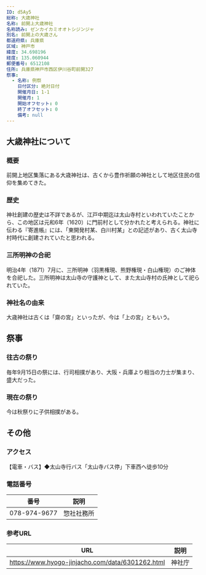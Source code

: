 ```yaml
---
ID: d5Ay5
総称: 大歳神社
名称: 前開上大歳神社
名称読み: ゼンカイカミオオトシジンジャ
別名: 前開上の大歳さん
都道府県: 兵庫県
区域: 神戸市
緯度: 34.698196
経度: 135.060944
郵便番号: 6512108
住所: 兵庫県神戸市西区伊川谷町前開327
祭事:
  - 名称: 例祭
    日付区分: 絶対日付
    開催月日: 1-1
    開催月: 1
    開始オフセット: 0
    終了オフセット: 0
    備考: null
---
```


## 大歳神社について

### 概要

前開上地区集落にある大歳神社は、古くから豊作祈願の神社として地区住民の信仰を集めてきた。

### 歴史

神社創建の歴史は不詳であるが、江戸中期迄は太山寺村といわれていたことから、この地区は元和6年（1620）に門前村として分かれたと考えられる。神社に伝わる『寄進帳』には、「東開発村某、白川村某」との記述があり、古く太山寺村時代に創建されていたと思われる。

### 三所明神の合祀

明治4年（1871）7月に、三所明神（羽黒権現、熊野権現・白山権現）のご神体を合祀した。三所明神は太山寺の守護神として、また太山寺村の氏神として祀られていた。

### 神社名の由来

大歳神社は古くは「齋の宮」といったが、今は「上の宮」ともいう。

## 祭事

### 往古の祭り

毎年9月15日の祭には、行司相撲があり、大阪・兵庫より相当の力士が集まり、盛大だった。

### 現在の祭り

今は秋祭りに子供相撲がある。

## その他

### アクセス

【電車・バス】◆太山寺行バス「太山寺バス停」下車西へ徒歩10分

### 電話番号

| 番号         | 説明       |
| ------------ | ---------- |
| 078-974-9677 | 惣社社務所 |

### 参考URL

| URL                                              | 説明   |
| ------------------------------------------------ | ------ |
| https://www.hyogo-jinjacho.com/data/6301262.html | 神社庁 |
